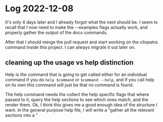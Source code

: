 # Log 2022-12-08

It's only 4 days later and I already forgot what the next should be. 
I seem to recall that I now need to make the --examples flags actually work,
and properly gather the output of the docs commands.

After that I should merge the pull request and start working on the cliopatra command
inside this project. I can always migrate it out later on.

## cleaning up the usage vs help distinction

Help is the command that is going to get called either for an individual command 
if you do `help $command` or `$command --help`, and if you call help on its own
this command will just be that no command is found.

The help command needs the collect the help specific flags that where passed to it,
query the help sections to see which ones match, and the render them. Ok, I think this
gives me a good enough idea of the structure I want. In the general purpose help file, I 
will write a "gather all the relevant sections into a "

